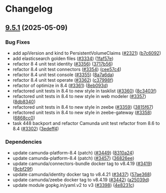 # Changelog

## [9.5.1](https://github.com/camunda/camunda-platform-helm/compare/camunda-platform-8.4-9.5.0...camunda-platform-8.4-9.5.1) (2025-05-09)


### Bug Fixes

* add apiVersion and kind to PersistentVolumeClaims ([#2321](https://github.com/camunda/camunda-platform-helm/issues/2321)) ([b7c6092](https://github.com/camunda/camunda-platform-helm/commit/b7c6092654001387834c40e15b8adfffa7896b50))
* add elasticsearch golden files ([#3334](https://github.com/camunda/camunda-platform-helm/issues/3334)) ([1faf57e](https://github.com/camunda/camunda-platform-helm/commit/1faf57e08452710cfaeca42165498c680c407278))
* refactor 8 4 unit test identity ([#3356](https://github.com/camunda/camunda-platform-helm/issues/3356)) ([3717b56](https://github.com/camunda/camunda-platform-helm/commit/3717b56d3db5c786cb57e8b3c4663014c39cb350))
* refactor 8.4 unit test connectors ([#3354](https://github.com/camunda/camunda-platform-helm/issues/3354)) ([cee57c4](https://github.com/camunda/camunda-platform-helm/commit/cee57c4f87f8271383a3d2d7aef5df979d748033))
* refactor 8.4 unit test console ([#3355](https://github.com/camunda/camunda-platform-helm/issues/3355)) ([8a7a6da](https://github.com/camunda/camunda-platform-helm/commit/8a7a6dac3e8c0779ef48427b925a74c82044e0d6))
* refactor 8.4 unit test operate ([#3362](https://github.com/camunda/camunda-platform-helm/issues/3362)) ([c37998f](https://github.com/camunda/camunda-platform-helm/commit/c37998fcc37db3035a688af0d89ebde4c6df06a8))
* refactor of optimize in 8.4 ([#3361](https://github.com/camunda/camunda-platform-helm/issues/3361)) ([8eb093d](https://github.com/camunda/camunda-platform-helm/commit/8eb093dccc87796048c4dfe296158fde3a1fbcb4))
* refactored unit tests in 8.4 to new style in tasklist ([#3360](https://github.com/camunda/camunda-platform-helm/issues/3360)) ([8c3403f](https://github.com/camunda/camunda-platform-helm/commit/8c3403fe2e2dd425da1383e49686922f00a36697))
* refactored unit tests in 8.4 to new style in web modeler ([#3357](https://github.com/camunda/camunda-platform-helm/issues/3357)) ([8db8340](https://github.com/camunda/camunda-platform-helm/commit/8db8340dcbc3e4f4a30ced203bf57df07a9ad0ca))
* refactored unit tests in 8.4 to new style in zeebe ([#3359](https://github.com/camunda/camunda-platform-helm/issues/3359)) ([3815f67](https://github.com/camunda/camunda-platform-helm/commit/3815f677957fd0cc06b715baab3e45c8ebe83876))
* refactored unit tests in 8.4 to new style in zeebe-gateway ([#3358](https://github.com/camunda/camunda-platform-helm/issues/3358)) ([6868cc0](https://github.com/camunda/camunda-platform-helm/commit/6868cc099787d34d3ba3e0e8019d65c4d45d9f47))
* task 448 backport and refactor Camunda unit test refactor from 8.6 to 8.4 ([#3302](https://github.com/camunda/camunda-platform-helm/issues/3302)) ([3edeff4](https://github.com/camunda/camunda-platform-helm/commit/3edeff48863146e98689184e622a086279123922))


### Dependencies

* update camunda-platform-8.4 (patch) ([#3449](https://github.com/camunda/camunda-platform-helm/issues/3449)) ([8310a24](https://github.com/camunda/camunda-platform-helm/commit/8310a24dba0914759a18f20d8e5f9e09259f0aa8))
* update camunda-platform-8.4 (patch) ([#3457](https://github.com/camunda/camunda-platform-helm/issues/3457)) ([36826ee](https://github.com/camunda/camunda-platform-helm/commit/36826ee461054ed19f393e706cdb0130e0c70028))
* update camunda/connectors-bundle docker tag to v8.4.19 ([#3419](https://github.com/camunda/camunda-platform-helm/issues/3419)) ([9cbf29f](https://github.com/camunda/camunda-platform-helm/commit/9cbf29f4abcbeb9950a15787ee8cc0d493cba571))
* update camunda/identity docker tag to v8.4.21 ([#3437](https://github.com/camunda/camunda-platform-helm/issues/3437)) ([57ae368](https://github.com/camunda/camunda-platform-helm/commit/57ae368e3477f5714441fa2809fce27e0cd88e49))
* update camunda/zeebe docker tag to v8.4.19 ([#3442](https://github.com/camunda/camunda-platform-helm/issues/3442)) ([a25039d](https://github.com/camunda/camunda-platform-helm/commit/a25039dc41481216cf8389088cddb1be3d2b9001))
* update module gopkg.in/yaml.v2 to v3 ([#3398](https://github.com/camunda/camunda-platform-helm/issues/3398)) ([4e8231c](https://github.com/camunda/camunda-platform-helm/commit/4e8231c4faacae58570136cf64bd58e3449944fe))
